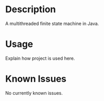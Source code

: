 # Description

A multithreaded finite state machine in Java.

# Usage

Explain how project is used here.

# Known Issues

No currently known issues.
